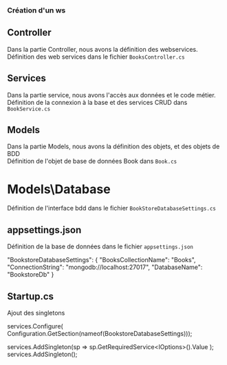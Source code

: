 ### Création d'un ws 

## Controller  
Dans la partie Controller, nous avons la définition des webservices.
Définition des web services dans le fichier `BooksController.cs`


## Services   
Dans la partie service, nous avons l'accès aux données et le code métier.  
Définition de la connexion à la base et des services CRUD dans `BookService.cs`  


## Models  
Dans la partie Models, nous avons la définition des objets, et des objets de BDD   
Définition de l'objet de base de données Book dans `Book.cs`  
# Models\Database  
Définition de l'interface bdd dans le fichier `BookStoreDatabaseSettings.cs`


## appsettings.json 
Définition de la base de données dans le fichier `appsettings.json`

"BookstoreDatabaseSettings": {
    "BooksCollectionName": "Books",
    "ConnectionString": "mongodb://localhost:27017",
    "DatabaseName": "BookstoreDb"
  }

## Startup.cs 
Ajout des singletons 

services.Configure<BookstoreDatabaseSettings>(
Configuration.GetSection(nameof(BookstoreDatabaseSettings)));

services.AddSingleton<IBookstoreDatabaseSettings>(sp =>
    sp.GetRequiredService<IOptions<BookstoreDatabaseSettings>>().Value
);
services.AddSingleton<BookService>();



